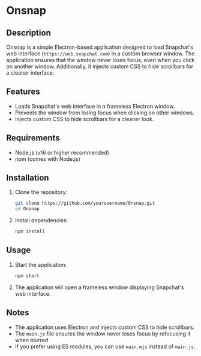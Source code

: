 # Onsnap

## Description

Onsnap is a simple Electron-based application designed to load Snapchat's web interface (`https://web.snapchat.com`) in a custom browser window. The application ensures that the window never loses focus, even when you click on another window. Additionally, it injects custom CSS to hide scrollbars for a cleaner interface.

## Features

- Loads Snapchat's web interface in a frameless Electron window.
- Prevents the window from losing focus when clicking on other windows.
- Injects custom CSS to hide scrollbars for a cleaner look.

## Requirements

- Node.js (v16 or higher recommended)
- npm (comes with Node.js)

## Installation

1. Clone the repository:
   ```bash
   git clone https://github.com/yourusername/Onsnap.git
   cd Onsnap
   ```

2. Install dependencies:
   ```bash
   npm install
   ```

## Usage

1. Start the application:
   ```bash
   npm start
   ```

2. The application will open a frameless window displaying Snapchat's web interface.

## Notes

- The application uses Electron and injects custom CSS to hide scrollbars.
- The `main.js` file ensures the window never loses focus by refocusing it when blurred.
- If you prefer using ES modules, you can use `main.mjs` instead of `main.js`.
